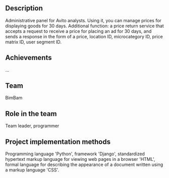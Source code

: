 ## Description
Administrative panel for Avito analysts. Using it, you can manage prices for displaying goods for 30 days. Additional function: a price return service that accepts a request to receive a price for placing an ad for 30 days, and sends a response in the form of a price, location ID, microcategory ID, price matrix ID, user segment ID.

## Achievements
...

## Team
BimBam

## Role in the team
Team leader, programmer

## Project implementation methods
Programming language 'Python', framework 'Django', standardized hypertext markup language for viewing web pages in a browser 'HTML', formal language for describing the appearance of a document written using a markup language 'CSS'.

